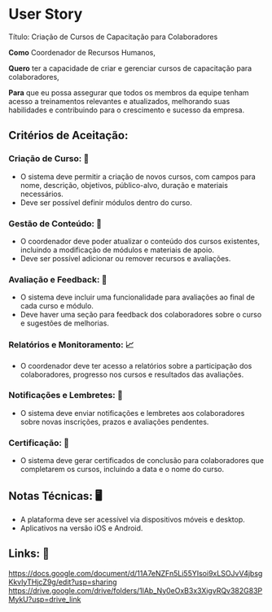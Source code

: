 # User Story
Título: Criação de Cursos de Capacitação para Colaboradores

**Como** Coordenador de Recursos Humanos,

**Quero** ter a capacidade de criar e gerenciar cursos de capacitação para colaboradores,

**Para** que eu possa assegurar que todos os membros da equipe tenham acesso a treinamentos relevantes e atualizados, melhorando suas habilidades e contribuindo para o crescimento e sucesso da empresa.

## Critérios de Aceitação:

### Criação de Curso: 📖
- O sistema deve permitir a criação de novos cursos, com campos para nome, descrição, objetivos, público-alvo, duração e materiais necessários.
- Deve ser possível definir módulos dentro do curso.

### Gestão de Conteúdo: 📗
- O coordenador deve poder atualizar o conteúdo dos cursos existentes, incluindo a modificação de módulos e materiais de apoio.
- Deve ser possível adicionar ou remover recursos e avaliações.

### Avaliação e Feedback: 🤯
- O sistema deve incluir uma funcionalidade para avaliações ao final de cada curso e módulo.
- Deve haver uma seção para feedback dos colaboradores sobre o curso e sugestões de melhorias.

### Relatórios e Monitoramento: 📈
- O coordenador deve ter acesso a relatórios sobre a participação dos colaboradores, progresso nos cursos e resultados das avaliações.

### Notificações e Lembretes: 📝
- O sistema deve enviar notificações e lembretes aos colaboradores sobre novas inscrições, prazos e avaliações pendentes.

### Certificação: 📜
- O sistema deve gerar certificados de conclusão para colaboradores que completarem os cursos, incluindo a data e o nome do curso.

## Notas Técnicas: 🖥️
- A plataforma deve ser acessível via dispositivos móveis e desktop.
- Aplicativos na versão iOS e Android.

## Links: 🔗
https://docs.google.com/document/d/11A7eNZFn5Li55YIsoi9xLSOJvV4jbsgKkvIyTHjcZ9g/edit?usp=sharing
https://drive.google.com/drive/folders/1lAb_Ny0eOxB3x3XigvRQv382G83PMykU?usp=drive_link



